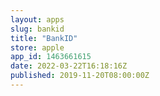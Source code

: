 ```yaml
---
layout: apps
slug: bankid
title: "BankID"
store: apple
app_id: 1463661615
date: 2022-03-22T16:18:16Z
published: 2019-11-20T08:00:00Z
---
```

